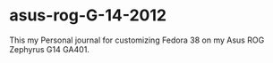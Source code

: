 # asus-rog-G-14-2012

This my Personal journal for customizing Fedora 38 on my Asus ROG Zephyrus G14 GA401.

